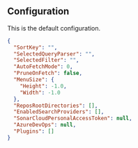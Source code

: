 ﻿## Configuration

This is the default configuration.

```json
{
  "SortKey": "",
  "SelectedQueryParser": "",
  "SelectedFilter": "",
  "AutoFetchMode": 0,
  "PruneOnFetch": false,
  "MenuSize": {
    "Height": -1.0,
    "Width": -1.0
  },
  "ReposRootDirectories": [],
  "EnabledSearchProviders": [],
  "SonarCloudPersonalAccessToken": null,
  "AzureDevOps": null,
  "Plugins": []
}
```
